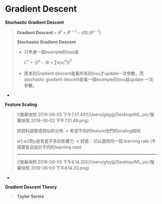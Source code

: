 # Gradient Descent

**Stochastic Gradient Descent**

> **Gradient Descent** = $\theta^i = \theta ^{i-1} - \eta \nabla {L(\theta^{i-1})}$
>
> **Stochastic Gradient Descent**
>
> * 只考慮一個example的loss值
>
>   $L^n = (\hat{y}^n-(b+\sum{w_ix^n_i}))^2$
>
> * 原本的Gradient descent是看所有的loss才update一次參數，而stochastic gradient descent是看一個example的loss就update 一次參數。 

-

**Feature Scaling**

> ![螢幕快照 2019-06-03 下午7.51.49](/Users/ghjyjjj/Desktop/ML_pic/螢幕快照 2019-06-03 下午7.51.49.png)
>
> 把資料調整成相似的分佈 -> 希望不同的feature他們的scaling相同 
>
> w1,w2對y是有差不多的影響力 -> 好處：可以適用同一個 learning rate (不需要各自設計不同的learning rate)
>
> ------
>
> ![螢幕快照 2019-06-03 下午8.14.20](/Users/ghjyjjj/Desktop/ML_pic/螢幕快照 2019-06-03 下午8.14.20.png) 

-

**Gradient Descent Theory**

> **Taylor Series**

